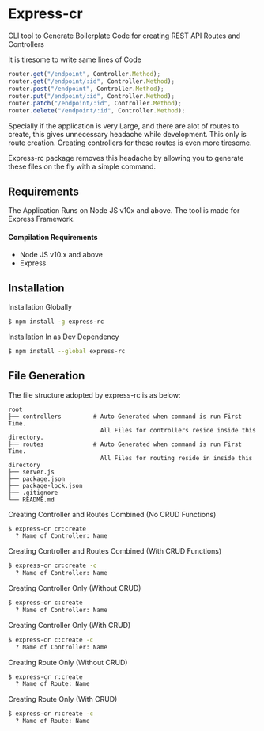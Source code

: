# Express-cr

CLI tool to Generate Boilerplate Code for creating REST API Routes and Controllers

It is tiresome to write same lines of Code

```js
router.get("/endpoint", Controller.Method);
router.get("/endpoint/:id", Controller.Method);
router.post("/endpoint", Controller.Method);
router.put("/endpoint/:id", Controller.Method);
router.patch("/endpoint/:id", Controller.Method);
router.delete("/endpoint/:id", Controller.Method);
```

Specially if the application is very Large, and there are alot of routes to create, this gives unnecessary headache while development. This only is route creation. Creating controllers for these routes is even more tiresome.

Express-rc package removes this headache by allowing you to generate these files on the fly with a simple command.

## Requirements

The Application Runs on Node JS v10x and above. The tool is made for Express Framework.

#### Compilation Requirements

- Node JS v10.x and above
- Express

## Installation

Installation Globally

```bash
$ npm install -g express-rc
```

Installation In as Dev Dependency

```bash
$ npm install --global express-rc
```

## File Generation

The file structure adopted by express-rc is as below:

```folter
root
├── controllers         # Auto Generated when command is run First Time.
                          All Files for controllers reside inside this directory.
├── routes              # Auto Generated when command is run First Time.
                          All Files for routing reside in inside this directory
├── server.js
├── package.json
├── package-lock.json
├── .gitignore
└── README.md
```

Creating Controller and Routes Combined (No CRUD Functions)

```bash
$ express-cr cr:create
  ? Name of Controller: Name
```

Creating Controller and Routes Combined (With CRUD Functions)

```bash
$ express-cr cr:create -c
  ? Name of Controller: Name
```

Creating Controller Only (Without CRUD)

```bash
$ express-cr c:create
  ? Name of Controller: Name
```

Creating Controller Only (With CRUD)

```bash
$ express-cr c:create -c
  ? Name of Controller: Name
```

Creating Route Only (Without CRUD)

```bash
$ express-cr r:create
  ? Name of Route: Name
```

Creating Route Only (With CRUD)

```bash
$ express-cr r:create -c
  ? Name of Route: Name
```
